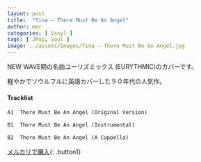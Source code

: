 ```yaml
---
layout: post
title:  "Tina – There Must Be An Angel"
author: mmr
categories: [ Vinyl ]
tags: [ JPop, Soul ]
image: ../assets/images/Tina – There Must Be An Angel.jpg
---
```


NEW WAVE期の名曲ユーリズミックス (EURYTHMIC)のカバーです。

軽やかでソウルフルに英語カバーした９０年代の人気作。

#### Tracklist
```md
A1  There Must Be An Angel (Original Version)

B1  There Must Be An Angel (Instrumental)

B2  There Must Be An Angel (A Cappella)
```

[メルカリで購入](https://jp.mercari.com/item/m20772595630?afid=6142608987){: .button1}

